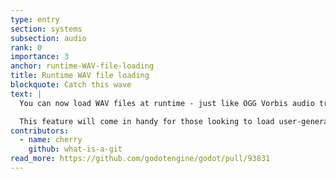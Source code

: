 ```yaml
---
type: entry
section: systems
subsection: audio
rank: 0
importance: 3
anchor: runtime-WAV-file-loading
title: Runtime WAV file loading
blockquote: Catch this wave
text: |
  You can now load WAV files at runtime - just like OGG Vorbis audio tracks already allowed.

  This feature will come in handy for those looking to load user-generated content at runtime, including non-game audio applications.
contributors:
  - name: cherry
    github: what-is-a-git
read_more: https://github.com/godotengine/godot/pull/93831
---
```

